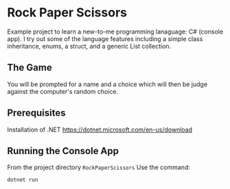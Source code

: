 # Rock Paper Scissors
Example project to learn a new-to-me programming lanaguage: C# (console app). I try out some of the language features including a simple class inheritance, enums, a struct, and a generic List collection. 

## The Game
You will be prompted for a name and a choice which will then be judge against the computer's random choice.

## Prerequisites
Installation of .NET https://dotnet.microsoft.com/en-us/download

## Running the Console App
From the project directory `RockPaperScissors`
Use the command:
```bash
dotnet run
```
